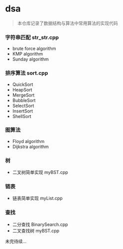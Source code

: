 # dsa

> 本仓库记录了数据结构与算法中常用算法的实现代码

### 字符串匹配 str_str.cpp

  - brute force algorithm
  - KMP algorithm
  - Sunday algorithm

### 排序算法 sort.cpp
  - QuickSort
  - HeapSort
  - MergeSort
  - BubbleSort
  - SelectSort
  - InsertSort
  - ShellSort

### 图算法
  - Floyd algorithm
  - Dijkstra algorithm

### 树
  - 二叉树简单实现 myBST.cpp

### 链表
  - 链表简单实现 myList.cpp

### 查找
  - 二分查找 BinarySearch.cpp
  - 二叉查找树 myBST.cpp



未完待续...
